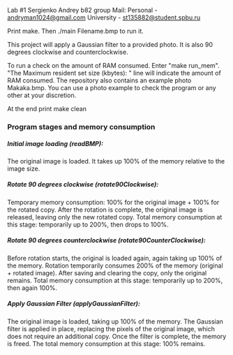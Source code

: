 Lab #1 Sergienko Andrey b82 group
Mail: Personal - andryman1024@gmail.com University - st135882@student.spbu.ru

Print make. Then ./main Filename.bmp to run it.

This project will apply a Gaussian filter to a provided photo. It is also 90 degrees clockwise and counterclockwise.

To run a check on the amount of RAM consumed. Enter "make run_mem". "The Maximum resident set size (kbytes): " line will indicate the amount of RAM consumed. 
The repository also contains an example photo Makaka.bmp. You can use a photo example to check the program or any other at your discretion.

At the end print make clean

### Program stages and memory consumption

##### Initial image loading (readBMP):
The original image is loaded. It takes up 100% of the memory relative to the image size.
##### Rotate 90 degrees clockwise (rotate90Clockwise):
Temporary memory consumption: 100% for the original image + 100% for the rotated copy.
After the rotation is complete, the original image is released, leaving only the new rotated copy.
Total memory consumption at this stage: temporarily up to 200%, then drops to 100%.
##### Rotate 90 degrees counterclockwise (rotate90CounterClockwise):
Before rotation starts, the original is loaded again, again taking up 100% of the memory.
Rotation temporarily consumes 200% of the memory (original + rotated image).
After saving and clearing the copy, only the original remains.
Total memory consumption at this stage: temporarily up to 200%, then again 100%.
##### Apply Gaussian Filter (applyGaussianFilter):
The original image is loaded, taking up 100% of the memory.
The Gaussian filter is applied in place, replacing the pixels of the original image, which does not require an additional copy.
Once the filter is complete, the memory is freed.
The total memory consumption at this stage: 100% remains.
